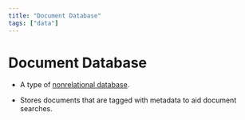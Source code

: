 ```yaml
---
title: "Document Database"
tags: ["data"]
---
```


# Document Database

- A type of [nonrelational database][nonrelational_database].

- Stores documents that are tagged with metadata to aid document searches.

[nonrelational_database]: ./nonrelational_database.md
